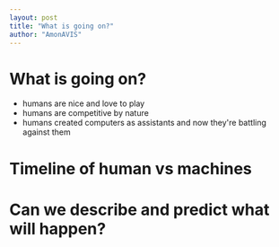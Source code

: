 ```yaml
---
layout: post
title: "What is going on?"
author: "AmonAVIS"
---
```


# What is going on?

- humans are nice and love to play
- humans are competitive by nature
- humans created computers as assistants and now they're battling against them

# Timeline of human vs machines

# Can we describe and predict what will happen?